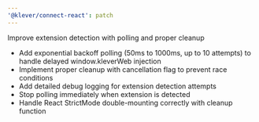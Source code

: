 ```yaml
---
'@klever/connect-react': patch
---
```


Improve extension detection with polling and proper cleanup

- Add exponential backoff polling (50ms to 1000ms, up to 10 attempts) to handle delayed window.kleverWeb injection
- Implement proper cleanup with cancellation flag to prevent race conditions
- Add detailed debug logging for extension detection attempts
- Stop polling immediately when extension is detected
- Handle React StrictMode double-mounting correctly with cleanup function

